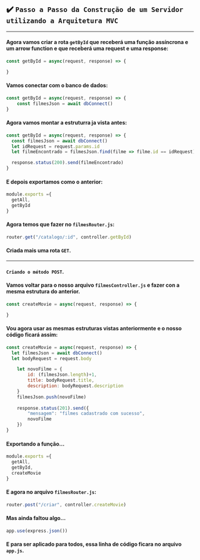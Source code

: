 ## ✔️ `Passo a Passo da Construção de um Servidor utilizando a Arquitetura MVC` 
___
#### Agora vamos criar a rota `getById` que receberá uma função assíncrona e um arrow function e que receberá uma request e uma response:
```javascript
const getById = async(request, response) => {

}
```
#### Vamos conectar com o banco de dados:
```javascript
const getById = async(request, response) => {
    const filmesJson = await dbConnect()
}
```
#### Agora vamos montar a estruturra ja vista antes:
```javascript
const getById = async(request, response) => {
  const filmesJson = await dbConnect()
  let idRequest = request.params.id
  let filmeEncontrado = filmesJson.find(filme => filme.id == idRequest)

  response.status(200).send(filmeEncontrado)
}
```
#### E depois exportamos como o anterior:
```javascript
module.exports ={
  getAll,
  getById
}
```
#### Agora temos que fazer no `filmesRouter.js`:
```javascript
router.get("/catalogo/:id", controller.getById)
```
#### Criada mais uma rota `GET`.
___
#### `Criando o método POST`.
#### Vamos voltar para o nosso arquivo `filmesController.js` e fazer con a mesma estrutura do anterior.
```javascript
const createMovie = async(request, response) => {

}
```
#### Vou agora usar as mesmas estruturas vistas anteriormente e o nosso código ficará assim:
```javascript
const createMovie = async(request, response) => {
  let filmesJson = await dbConnect()
  let bodyRequest = request.body

    let novoFilme = {
        id: (filmesJson.length)+1, 
        title: bodyRequest.title, 
        description: bodyRequest.description 
    }
    filmesJson.push(novoFilme)
    
    response.status(201).send({
        "mensagem": "filmes cadastrado com sucesso",
        novoFilme
    })
}
```
#### Exportando a função...
```javascript
module.exports ={
  getAll,
  getById,
  createMovie
}
```
#### E agora no arquivo `filmesRouter.js`:
```javascript
router.post("/criar", controller.createMovie)
```
#### Mas ainda faltou algo...
```javascript
app.use(express.json())
```
#### E para ser aplicado para todos, essa linha de código ficara no arquivo `app.js`.
